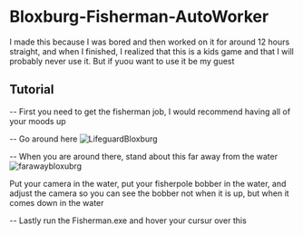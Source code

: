 # Bloxburg-Fisherman-AutoWorker
I made this because I was bored and then worked on it for around 12 hours straight, and when I finished, I realized that this is a kids game and that I will probably never use it. But if yuou want to use it be my guest


## Tutorial

-- First you need to get the fisherman job, I would recommend having all of your moods up

-- Go around here
![LifeguardBloxburg](https://github.com/amnotbr/Bloxburg-Fisherman-AutoWorker/assets/98244081/cf65a486-71e0-43a6-8a7b-85977ddbf337)

-- When you are around there, stand about this far away from the water
![farawaybloxubrg](https://github.com/amnotbr/Bloxburg-Fisherman-AutoWorker/assets/98244081/82f20d5d-f919-45de-986b-3d570b7eb905)

Put your camera in the water, put your fisherpole bobber in the water, and adjust the camera so you can see the bobber not when it is up, but when it comes down in the water

-- Lastly run the Fisherman.exe and hover your cursur over this
